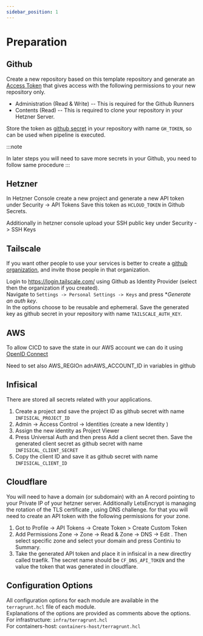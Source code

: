 ```yaml
---
sidebar_position: 1
---
```


# Preparation

## Github

Create a new repository based on this template repository and generate an [Access Token](https://docs.github.com/en/authentication/keeping-your-account-and-data-secure/managing-your-personal-access-tokens#creating-a-fine-grained-personal-access-token) that gives access with the following permissions to your new repository only.
 - Administration (Read & Write) -- This is required for the Github Runners
 - Contents (Read) -- This is required to clone your repository in your Hetzner Server.

Store the token as [github secret](https://docs.github.com/en/actions/security-for-github-actions/security-guides/using-secrets-in-github-actions#creating-secrets-for-a-repository) in your repository with name `GH_TOKEN`, so can be used when pipeline is executed.  


:::note

In later steps you will need to save more secrets in your Github, you need to follow same procedure
::: 

## Hetzner

In Hetzner Console create a new project and generate a new API token under Security -> API Tokens
Save this token as `HCLOUD_TOKEN` in Github Secrets.

Additionally in hetzner console upload your SSH public key under Security -> SSH Keys

## Tailscale

If you want other people to use your services is better to create a [github organization](https://docs.github.com/en/organizations/collaborating-with-groups-in-organizations/creating-a-new-organization-from-scratch), and invite those people in that organization.

Login to https://login.tailscale.com/ using Github as Identity Provider (select then the organization if you created).  
Navigate to `Settings -> Personal Settings -> Keys` and press **Generate an auth key*.  
In the options choose to be reusable and ephemeral.
Save the generated key as github secret in your repository with name `TAILSCALE_AUTH_KEY`.


## AWS

To allow CICD to save the state in our AWS account we can do it using [OpenID Connect](https://docs.github.com/en/actions/security-for-github-actions/security-hardening-your-deployments/configuring-openid-connect-in-amazon-web-services)

Need to set also AWS_REGIOn adnAWS_ACCOUNT_ID in variables in github


## Infisical

There are stored all secrets related with your applications.  

1. Create a project and save the project ID as github secret with name `INFISICAL_PROJECT_ID`
2. Admin -> Access Control -> Identities (create a new Identity )
3. Assign the new identity as Project Viewer
4. Press Universal Auth and then press Add a client secret then. Save the generated client secret as github secret with name `INFISICAL_CLIENT_SECRET`
5. Copy the client ID and save it as github secret with name `INFISICAL_CLIENT_ID` 



## Cloudflare

You will need to have a domain (or subdomain) with an A record pointing to your Private IP of your hetzner server.
Additionally LetsEncrypt is managing the rotation of the TLS certificate , using DNS challenge. 
for that you will need to create an API token with the following permissions for your zone.
1. Got to Profile -> API Tokens -> Create Token > Create Custom Token
2. Add Permissions Zone -> Zone -> Read & Zone -> DNS -> Edit . Then select specific zone  and select your domain and press Continiu to Summary. 
3. Take the generated API token and place it in infisical in a new directlry called traefik. The secret name should be `CF_DNS_API_TOKEN` and the value the token that was generated in cloudflare.

## Configuration Options
All configuration options for each module are available in the `terragrunt.hcl` file of each module.  
Explanations of the options are provided as comments above the options.  
For infrastructure:  `infra/terragrunt.hcl`  
For containers-host:  `containers-host/terragrunt.hcl`  

